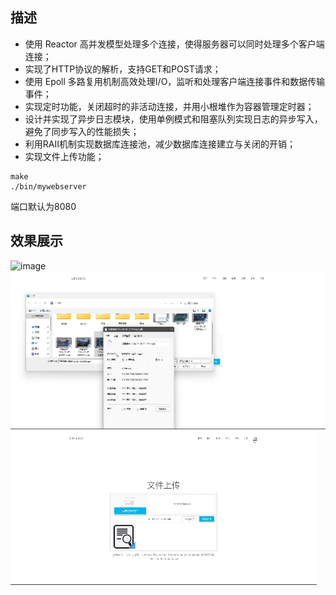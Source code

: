 ## 描述  

- 使用 Reactor 高并发模型处理多个连接，使得服务器可以同时处理多个客户端连接；
- 实现了HTTP协议的解析，支持GET和POST请求；
- 使用 Epoll 多路复用机制高效处理I/O，监听和处理客户端连接事件和数据传输事件；
- 实现定时功能，关闭超时的非活动连接，并用小根堆作为容器管理定时器；
- 设计并实现了异步日志模块，使用单例模式和阻塞队列实现日志的异步写入，避免了同步写入的性能损失；
- 利用RAII机制实现数据库连接池，减少数据库连接建立与关闭的开销；
- 实现文件上传功能；

```shell
make
./bin/mywebserver
```

端口默认为8080

## 效果展示

![image](https://github.com/WangT-Code/httpServer/blob/master/1.gif)
![image](https://github.com/WangT-Code/httpServer/blob/master/2.gif)
![image](https://github.com/WangT-Code/httpServer/blob/master/3.gif)
